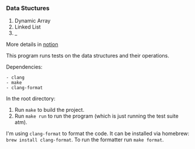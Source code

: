 ### Data Stuctures

1. Dynamic Array
2. Linked List 
3. _


More details in [notion](https://primebrook.notion.site/Dynamic-Array-dd159d946df74332933d692a05d8f768?pvs=4)


This program runs tests on the data structures and their operations. 

Dependencies: 

    - clang
    - make
    - clang-format

In the root directory:

1. Run `make` to build the project.
2. Run `make run` to run the program (which is just running the test suite atm).

I'm using `clang-format` to format the code. It can be installed via homebrew: `brew install clang-format`.
To run the formatter run `make format`.

